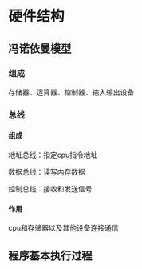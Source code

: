 # 硬件结构

## 冯诺依曼模型

### 组成

存储器、运算器、控制器、输入输出设备

### 总线

#### 组成

地址总线：指定cpu指令地址

数据总线：读写内存数据

控制总线：接收和发送信号

#### 作用

cpu和存储器以及其他设备连接通信

## 程序基本执行过程



